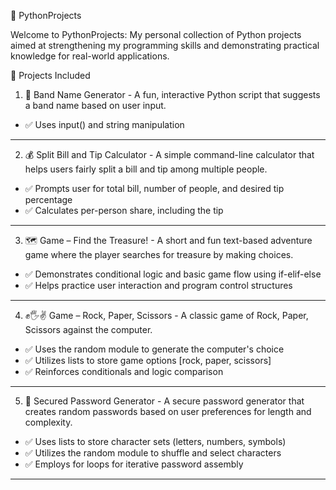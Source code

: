 🐍 PythonProjects

Welcome to PythonProjects: My personal collection of Python projects aimed at strengthening my programming skills and demonstrating practical knowledge for real-world applications.

🚀 Projects Included

1. 🎸 Band Name Generator - 
A fun, interactive Python script that suggests a band name based on user input.
- ✅ Uses input() and string manipulation  
---

2. 💰 Split Bill and Tip Calculator - 
A simple command-line calculator that helps users fairly split a bill and tip among multiple people.
- ✅ Prompts user for total bill, number of people, and desired tip percentage  
- ✅ Calculates per-person share, including the tip
---

3. 🗺️ Game – Find the Treasure! - 
A short and fun text-based adventure game where the player searches for treasure by making choices.
- ✅ Demonstrates conditional logic and basic game flow using if-elif-else
- ✅ Helps practice user interaction and program control structures
---

4. ✊🖐✌ Game – Rock, Paper, Scissors - 
A classic game of Rock, Paper, Scissors against the computer.
- ✅ Uses the random module to generate the computer's choice  
- ✅ Utilizes lists to store game options [rock, paper, scissors] 
- ✅ Reinforces conditionals and logic comparison
---

5. 🔐 Secured Password Generator - 
A secure password generator that creates random passwords based on user preferences for length and complexity.
- ✅ Uses lists to store character sets (letters, numbers, symbols)
- ✅ Utilizes the random module to shuffle and select characters
- ✅ Employs for loops for iterative password assembly
---
